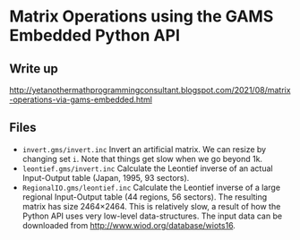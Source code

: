 # Matrix Operations using the GAMS Embedded Python API

## Write up

http://yetanothermathprogrammingconsultant.blogspot.com/2021/08/matrix-operations-via-gams-embedded.html


## Files

- `invert.gms/invert.inc` Invert an artificial matrix. We can resize by changing set `i`. Note that things get slow when we go beyond 1k.
- `leontief.gms/invert.inc` Calculate the Leontief inverse of an actual Input-Output table (Japan, 1995, 93 sectors).
- `RegionalIO.gms/leontief.inc` Calculate the Leontief inverse of a large regional Input-Output table (44 regions, 56 sectors). The resulting matrix 
   has size 2464×2464. This is relatively slow, a result of how the Python API uses very low-level data-structures. The input data can be downloaded 
   from http://www.wiod.org/database/wiots16. 





